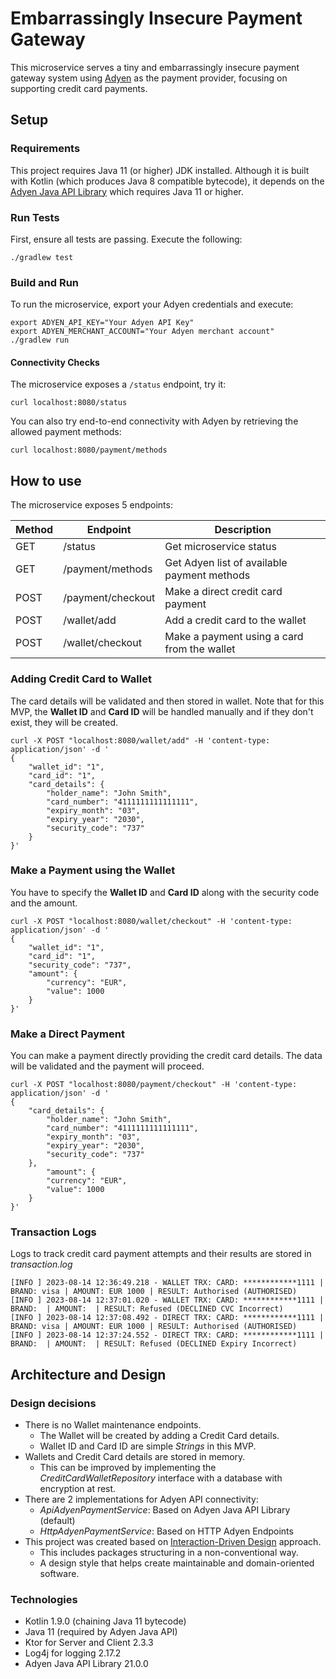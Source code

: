 # Embarrassingly Insecure Payment Gateway

This microservice serves a tiny and embarrassingly insecure payment gateway system using
[Adyen](https://docs.adyen.com/api-explorer/) as the payment provider, focusing on supporting credit card payments.

## Setup

### Requirements
This project requires Java 11 (or higher) JDK installed.
Although it is built with Kotlin (which produces Java 8 compatible bytecode), it depends on the [Adyen Java API Library](https://github.com/Adyen/adyen-java-api-library) which requires Java 11 or higher.

### Run Tests
First, ensure all tests are passing. Execute the following:
```
./gradlew test
```

### Build and Run
To run the microservice, export your Adyen credentials and execute:
```
export ADYEN_API_KEY="Your Adyen API Key"
export ADYEN_MERCHANT_ACCOUNT="Your Adyen merchant account"
./gradlew run
```

#### Connectivity Checks
The microservice exposes a `/status` endpoint, try it:
```
curl localhost:8080/status
```
You can also try end-to-end connectivity with Adyen by retrieving the allowed payment methods:
```
curl localhost:8080/payment/methods
```

## How to use

The microservice exposes 5 endpoints:

| Method | Endpoint          | Description                                 |
|--------|-------------------|---------------------------------------------|
| GET    | /status           | Get microservice status                     |
| GET    | /payment/methods  | Get Adyen list of available payment methods |
| POST   | /payment/checkout | Make a direct credit card payment           |
| POST   | /wallet/add       | Add a credit card to the wallet             |
| POST   | /wallet/checkout  | Make a payment using a card from the wallet |

### Adding Credit Card to Wallet
The card details will be validated and then stored in wallet.
Note that for this MVP, the **Wallet ID** and **Card ID** will be handled manually and if they don't exist, they will be created.
```
curl -X POST "localhost:8080/wallet/add" -H 'content-type: application/json' -d '
{
    "wallet_id": "1",
    "card_id": "1",
    "card_details": {
        "holder_name": "John Smith",
        "card_number": "4111111111111111",
        "expiry_month": "03",
        "expiry_year": "2030",
        "security_code": "737"
    }
}'
```

### Make a Payment using the Wallet
You have to specify the **Wallet ID** and **Card ID** along with the security code and the amount.
```
curl -X POST "localhost:8080/wallet/checkout" -H 'content-type: application/json' -d '
{
    "wallet_id": "1",
    "card_id": "1",
    "security_code": "737",
    "amount": {
        "currency": "EUR",
        "value": 1000
    }
}'
```

### Make a Direct Payment
You can make a payment directly providing the credit card details. The data will be validated and the payment will proceed.
```
curl -X POST "localhost:8080/payment/checkout" -H 'content-type: application/json' -d '
{
    "card_details": {
        "holder_name": "John Smith",
        "card_number": "4111111111111111",
        "expiry_month": "03",
        "expiry_year": "2030",
        "security_code": "737"
    },
        "amount": {
        "currency": "EUR",
        "value": 1000
    }
}'
```

### Transaction Logs
Logs to track credit card payment attempts and their results are stored in _transaction.log_
```
[INFO ] 2023-08-14 12:36:49.218 - WALLET TRX: CARD: ************1111 | BRAND: visa | AMOUNT: EUR 1000 | RESULT: Authorised (AUTHORISED)
[INFO ] 2023-08-14 12:37:01.020 - WALLET TRX: CARD: ************1111 | BRAND:  | AMOUNT:  | RESULT: Refused (DECLINED CVC Incorrect)
[INFO ] 2023-08-14 12:37:08.492 - DIRECT TRX: CARD: ************1111 | BRAND: visa | AMOUNT: EUR 1000 | RESULT: Authorised (AUTHORISED)
[INFO ] 2023-08-14 12:37:24.552 - DIRECT TRX: CARD: ************1111 | BRAND:  | AMOUNT:  | RESULT: Refused (DECLINED Expiry Incorrect)
```

## Architecture and Design

### Design decisions
- There is no Wallet maintenance endpoints.
  - The Wallet will be created by adding a Credit Card details.
  - Wallet ID and Card ID are simple _Strings_ in this MVP.
- Wallets and Credit Card details are stored in memory.
  - This can be improved by implementing the _CreditCardWalletRepository_ interface with a database with encryption at rest.
- There are 2 implementations for Adyen API connectivity:
  - _ApiAdyenPaymentService_: Based on Adyen Java API Library (default)
  - _HttpAdyenPaymentService_: Based on HTTP Adyen Endpoints
- This project was created based on [Interaction-Driven Design](https://www.codurance.com/publications/2017/12/08/introducing-idd) approach.
  - This includes packages structuring in a non-conventional way.
  - A design style that helps create maintainable and domain-oriented software.

### Technologies
- Kotlin 1.9.0 (chaining Java 11 bytecode)
- Java 11 (required by Adyen Java API)
- Ktor for Server and Client 2.3.3
- Log4j for logging 2.17.2
- Adyen Java API Library 21.0.0